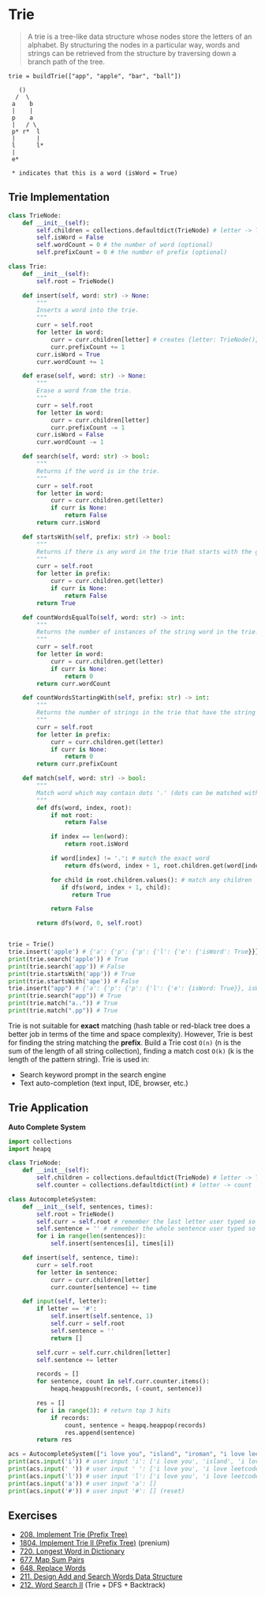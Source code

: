# Trie

> A trie is a tree-like data structure whose nodes store the letters of an alphabet. By structuring the nodes in a particular way, words and strings can be retrieved from the structure by traversing down a branch path of the tree.

```
trie = buildTrie(["app", "apple", "bar", "ball"])

   ()
  /  \
 a    b
 |    |
 p    a
 |   / \
 p* r*  l
 |      |
 l      l*
 |
 e*

 * indicates that this is a word (isWord = True)
```

## Trie Implementation

```py
class TrieNode:
    def __init__(self):
        self.children = collections.defaultdict(TrieNode) # letter -> TrieNode()
        self.isWord = False
        self.wordCount = 0 # the number of word (optional)
        self.prefixCount = 0 # the number of prefix (optional)

class Trie:
    def __init__(self):
        self.root = TrieNode()

    def insert(self, word: str) -> None:
        """
        Inserts a word into the trie.
        """
        curr = self.root
        for letter in word:
            curr = curr.children[letter] # creates {letter: TrieNode()} if letter does not exist
            curr.prefixCount += 1
        curr.isWord = True
        curr.wordCount += 1

    def erase(self, word: str) -> None:
        """
        Erase a word from the trie.
        """
        curr = self.root
        for letter in word:
            curr = curr.children[letter]
            curr.prefixCount -= 1
        curr.isWord = False
        curr.wordCount -= 1

    def search(self, word: str) -> bool:
        """
        Returns if the word is in the trie.
        """
        curr = self.root
        for letter in word:
            curr = curr.children.get(letter)
            if curr is None:
                return False
        return curr.isWord

    def startsWith(self, prefix: str) -> bool:
        """
        Returns if there is any word in the trie that starts with the given prefix.
        """
        curr = self.root
        for letter in prefix:
            curr = curr.children.get(letter)
            if curr is None:
                return False
        return True

    def countWordsEqualTo(self, word: str) -> int:
        """
        Returns the number of instances of the string word in the trie.
        """
        curr = self.root
        for letter in word:
            curr = curr.children.get(letter)
            if curr is None:
                return 0
        return curr.wordCount

    def countWordsStartingWith(self, prefix: str) -> int:
        """
        Returns the number of strings in the trie that have the string prefix as a prefix.
        """
        curr = self.root
        for letter in prefix:
            curr = curr.children.get(letter)
            if curr is None:
                return 0
        return curr.prefixCount

    def match(self, word: str) -> bool:
        """
        Match word which may contain dots '.' (dots can be matched with any letter.)
        """
        def dfs(word, index, root):
            if not root:
                return False

            if index == len(word):
                return root.isWord

            if word[index] != '.': # match the exact word
                return dfs(word, index + 1, root.children.get(word[index]))

            for child in root.children.values(): # match any children
               if dfs(word, index + 1, child):
                  return True

            return False

        return dfs(word, 0, self.root)


trie = Trie()
trie.insert('apple') # {'a': {'p': {'p': {'l': {'e': {'isWord': True}}}}}}
print(trie.search('apple')) # True
print(trie.search('app')) # False
print(trie.startsWith('app')) # True
print(trie.startsWith('ape')) # False
trie.insert("app") # {'a': {'p': {'p': {'l': {'e': {isWord: True}}, isWord: True}}}}
print(trie.search("app")) # True
print(trie.match("a..")) # True
print(trie.match(".pp")) # True
```

Trie is not suitable for **exact** matching (hash table or red-black tree does a better job in terms of the time and space complexity). However, Trie is best for finding the string matching the **prefix**. Build a Trie cost `O(n)` (n is the sum of the length of all string collection), finding a match cost `O(k)` (k is the length of the pattern string). Trie is used in:
- Search keyword prompt in the search engine
- Text auto-completion (text input, IDE, browser, etc.)

## Trie Application

**Auto Complete System**
```py
import collections
import heapq

class TrieNode:
    def __init__(self):
        self.children = collections.defaultdict(TrieNode) # letter -> TrieNode
        self.counter = collections.defaultdict(int) # letter -> count

class AutocompleteSystem:
    def __init__(self, sentences, times):
        self.root = TrieNode()
        self.curr = self.root # remember the last letter user typed so far
        self.sentence = '' # remember the whole sentence user typed so far
        for i in range(len(sentences)):
            self.insert(sentences[i], times[i])

    def insert(self, sentence, time):
        curr = self.root
        for letter in sentence:
            curr = curr.children[letter]
            curr.counter[sentence] += time

    def input(self, letter):
        if letter == '#':
            self.insert(self.sentence, 1)
            self.curr = self.root
            self.sentence = ''
            return []

        self.curr = self.curr.children[letter]
        self.sentence += letter

        records = []
        for sentence, count in self.curr.counter.items():
            heapq.heappush(records, (-count, sentence))

        res = []
        for i in range(3): # return top 3 hits
            if records:
                count, sentence = heapq.heappop(records)
                res.append(sentence)
        return res

acs = AutocompleteSystem(["i love you", "island", "iroman", "i love leetcode"], [5, 3, 2, 2])
print(acs.input('i')) # user input 'i': ['i love you', 'island', 'i love leetcode']
print(acs.input(' ')) # user input ' ': ['i love you', 'i love leetcode']
print(acs.input('l')) # user input 'l': ['i love you', 'i love leetcode']
print(acs.input('a')) # user input 'a': []
print(acs.input('#')) # user input '#': [] (reset)
```

## Exercises

- [208. Implement Trie (Prefix Tree)](https://leetcode.com/problems/implement-trie-prefix-tree/)
- [1804. Implement Trie II (Prefix Tree)](https://leetcode.com/problems/implement-trie-ii-prefix-tree/) (prenium)
- [720. Longest Word in Dictionary](https://leetcode.com/problems/longest-word-in-dictionary/)
- [677. Map Sum Pairs](https://leetcode.com/problems/map-sum-pairs/)
- [648. Replace Words](https://leetcode.com/problems/replace-words/)
- [211. Design Add and Search Words Data Structure](https://leetcode.com/problems/design-add-and-search-words-data-structure/)
- [212. Word Search II](https://leetcode.com/problems/word-search-ii/) (Trie + DFS + Backtrack)
